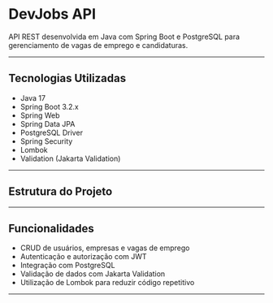 # DevJobs API

API REST desenvolvida em Java com Spring Boot e PostgreSQL para gerenciamento de vagas de emprego e candidaturas.

---

## Tecnologias Utilizadas

- Java 17  
- Spring Boot 3.2.x  
- Spring Web  
- Spring Data JPA  
- PostgreSQL Driver  
- Spring Security  
- Lombok  
- Validation (Jakarta Validation)

---

## Estrutura do Projeto


---

## Funcionalidades

- CRUD de usuários, empresas e vagas de emprego  
- Autenticação e autorização com JWT  
- Integração com PostgreSQL  
- Validação de dados com Jakarta Validation  
- Utilização de Lombok para reduzir código repetitivo  

---


